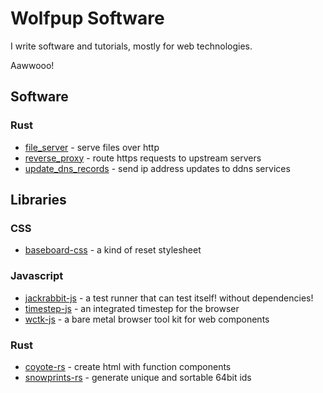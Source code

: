 # Wolfpup Software

I write software and tutorials, mostly for web technologies.

Aawwooo!

## Software

### Rust

- [file_server](https://github.com/wolfpup-software/file_server) - serve files over http
- [reverse_proxy](https://github.com/wolfpup-software/reverse_proxy) - route https requests to upstream servers
- [update_dns_records](https://github.com/wolfpup-software/update_dns_records) - send ip address updates to ddns services

## Libraries

### CSS

- [baseboard-css](https://github.com/wolfpup-software/baseboard-css) - a kind of reset stylesheet

### Javascript

- [jackrabbit-js](https://github.com/wolfpup-software/jackrabbit-js) - a test runner that can test itself! without dependencies!
- [timestep-js](https://github.com/wolfpup-software/timestep-js) - an integrated timestep for the browser
- [wctk-js](https://github.com/wolfpup-software/wctk-js) - a bare metal browser tool kit for web components

### Rust

- [coyote-rs](https://github.com/wolfpup-software/coyote-rs) - create html with function components
- [snowprints-rs](https://github.com/wolfpup-software/snowprints-rs) - generate unique and sortable 64bit ids


